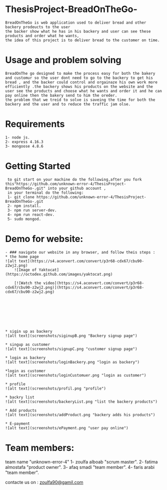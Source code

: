# ThesisProject-BreadOnTheGo-

	BreadOnTheGo is web application used to deliver bread and other backery prodeucts to the user
	the backer show what he has in his backery and user can see these products and order what he wants,
	the idea of this project is to deliver bread to the customer on time.

# Usage and problem solving

	BreadOnThe go designed to make the process easy for both the bakery and customur so the user dont need to go to the backery to get his bread , and the backer could control and orgainaze his own work more efficiently .the backery shows his products on the website and the user see the products and choose what he wants and order it and he can pay online then the bakery send to him the oreder.
	the problem that we treid to solve is saveing the time for both the backery and the user and to reduce the traffic jam olse.


# Requirements

	1- node js.
	2- express 4.16.3
	3- mongoose 4.8.6


# Getting Started

     to git start on your machine do the following,after you fork this"https://github.com/unknown-error-4/ThesisProject-BreadOnTheGo-.git" into your github account ,
     in your terminal do the following:
     1- git clone https://github.com/unknown-error-4/ThesisProject-BreadOnTheGo-.git
     2- npm install.
     3- npm run server-dev.
     4- npm run react-dev.
     5- sudo mongod.

# Demo for website:
 	- ### navigate our website in any browser, and follow theis steps :
 	* the home page
 	![alt text](https://s4.aconvert.com/convert/p3r68-cdx67/cbu90-z2wj2.png)
        ![Image of Yaktocat](https://octodex.github.com/images/yaktocat.png)

        [![Watch the video](https://s4.aconvert.com/convert/p3r68-cdx67/cbu90-z2wj2.png)](https://s4.aconvert.com/convert/p3r68-cdx67/cbu90-z2wj2.png)







     
 	* sigin up as backery
 	![alt text](screenshots/siginupB.png "Backery signup page")

 	* singup as customer
 	![alt text](screenshots/signupC.png "customer signup page")

 	* login as backery
 	![alt text](screenshots/loginBackery.png "login as backery")

 	*login as customer
 	![alt text](screenshots/loginCustomuer.png "login as customer")

 	* profile
 	![alt text](screenshots/profil.png "profile")

 	* backry list
 	![alt text](screenshots/backeryList.png "list the backery products")

 	* Add products
 	![alt text](screenshots/addProduct.png "backery adds his products")

 	* E-payment
 	![alt text](screenshots/ePayment.png "user pay online")

# Team members:
 team name "unknown-error-4"
 1- zoulfa alboab "scrum master".
 2- fatima almostafa "product owner".
 3- afaq smadi "team member".
 4- faris arabi "team member".

contacte us on : zoulfa90@gamil.com
